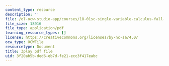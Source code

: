 ```yaml
---
content_type: resource
description: ''
file: /ol-ocw-studio-app/courses/18-01sc-single-variable-calculus-fall-2010/3f20ab5bded6eb7dfe21ecc3f417eabc_QLo5dRFEyl8.pdf
file_size: 18916
file_type: application/pdf
learning_resource_types: []
license: https://creativecommons.org/licenses/by-nc-sa/4.0/
ocw_type: OCWFile
resourcetype: Document
title: 3play pdf file
uid: 3f20ab5b-ded6-eb7d-fe21-ecc3f417eabc
---
```

